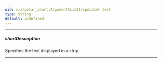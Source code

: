 ```yaml
---
uid: viz/polar_chart:ArgumentAxisStripsLabel.text
type: String
default: undefined
---
```

---
##### shortDescription
Specifies the text displayed in a strip.

---
